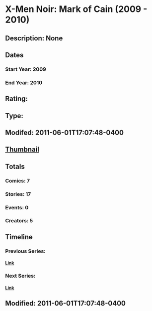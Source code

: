 # X-Men Noir: Mark of Cain (2009 - 2010)
## Description: None
## Dates
### Start Year: 2009
### End Year: 2010
## Rating: 
## Type: 
## Modifed: 2011-06-01T17:07:48-0400
## [Thumbnail](http://i.annihil.us/u/prod/marvel/i/mg/9/70/4bad9b13b0998.jpg)
## Totals
### Comics: 7
### Stories: 17
### Events: 0
### Creators: 5
## Timeline
### Previous Series: 
#### [Link]()
### Next Series: 
#### [Link]()
## Modified: 2011-06-01T17:07:48-0400
